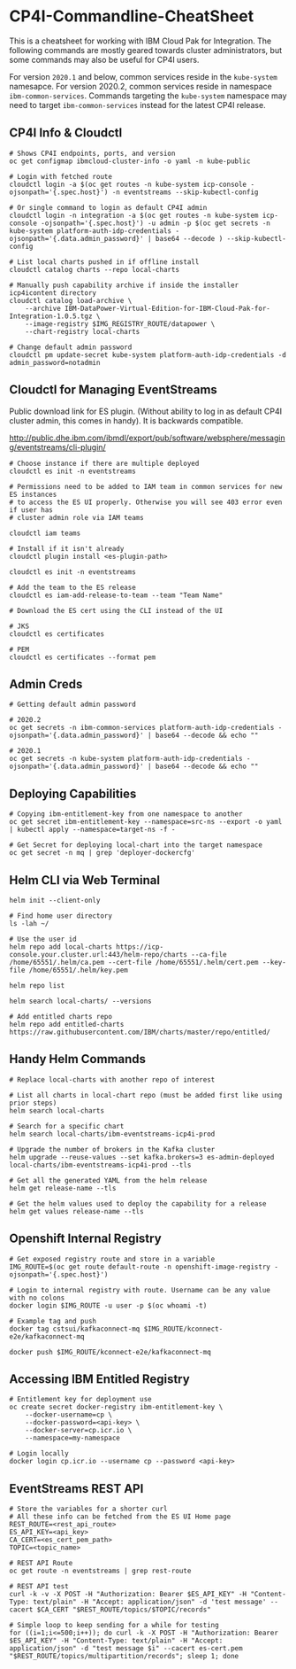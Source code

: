 # CP4I-Commandline-CheatSheet

This is a cheatsheet for working with IBM Cloud Pak for Integration. The following commands are mostly geared towards cluster administrators, but some commands may also be useful for CP4I users.

For version `2020.1` and below, common services reside in the `kube-system` namesapce. For version 2020.2, common services reside in namespace `ibm-common-services`. Commands targeting the `kube-system` namespace may need to target `ibm-common-services` instead for the latest CP4I release.

## CP4I Info & Cloudctl

```
# Shows CP4I endpoints, ports, and version
oc get configmap ibmcloud-cluster-info -o yaml -n kube-public

# Login with fetched route
cloudctl login -a $(oc get routes -n kube-system icp-console -ojsonpath='{.spec.host}') -n eventstreams --skip-kubectl-config

# Or single command to login as default CP4I admin 
cloudctl login -n integration -a $(oc get routes -n kube-system icp-console -ojsonpath='{.spec.host}') -u admin -p $(oc get secrets -n kube-system platform-auth-idp-credentials -ojsonpath='{.data.admin_password}' | base64 --decode ) --skip-kubectl-config

# List local charts pushed in if offline install
cloudctl catalog charts --repo local-charts

# Manually push capability archive if inside the installer icp4icontent directory
cloudctl catalog load-archive \
    --archive IBM-DataPower-Virtual-Edition-for-IBM-Cloud-Pak-for-Integration-1.0.5.tgz \
    --image-registry $IMG_REGISTRY_ROUTE/datapower \
    --chart-registry local-charts
    
# Change default admin password
cloudctl pm update-secret kube-system platform-auth-idp-credentials -d admin_password=notadmin
```

## Cloudctl for Managing EventStreams

Public download link for ES plugin. (Without ability to log in as default CP4I cluster admin, this comes in handy). It is backwards compatible.

http://public.dhe.ibm.com/ibmdl/export/pub/software/websphere/messaging/eventstreams/cli-plugin/

```
# Choose instance if there are multiple deployed
cloudctl es init -n eventstreams

# Permissions need to be added to IAM team in common services for new ES instances
# to access the ES UI properly. Otherwise you will see 403 error even if user has
# cluster admin role via IAM teams

cloudctl iam teams

# Install if it isn't already 
cloudctl plugin install <es-plugin-path>

cloudctl es init -n eventstreams

# Add the team to the ES release
cloudctl es iam-add-release-to-team --team "Team Name"

# Download the ES cert using the CLI instead of the UI

# JKS
cloudctl es certificates

# PEM
cloudctl es certificates --format pem
```


## Admin Creds
```
# Getting default admin password

# 2020.2
oc get secrets -n ibm-common-services platform-auth-idp-credentials -ojsonpath='{.data.admin_password}' | base64 --decode && echo "" 

# 2020.1
oc get secrets -n kube-system platform-auth-idp-credentials -ojsonpath='{.data.admin_password}' | base64 --decode && echo "" 
```


## Deploying Capabilities
```
# Copying ibm-entitlement-key from one namespace to another
oc get secret ibm-entitlement-key --namespace=src-ns --export -o yaml | kubectl apply --namespace=target-ns -f -

# Get Secret for deploying local-chart into the target namespace
oc get secret -n mq | grep 'deployer-dockercfg'
```


## Helm CLI via Web Terminal

```
helm init --client-only

# Find home user directory
ls -lah ~/

# Use the user id
helm repo add local-charts https://icp-console.your.cluster.url:443/helm-repo/charts --ca-file /home/65551/.helm/ca.pem --cert-file /home/65551/.helm/cert.pem --key-file /home/65551/.helm/key.pem

helm repo list

helm search local-charts/ --versions

# Add entitled charts repo
helm repo add entitled-charts https://raw.githubusercontent.com/IBM/charts/master/repo/entitled/
```


## Handy Helm Commands
```
# Replace local-charts with another repo of interest

# List all charts in local-chart repo (must be added first like using prior steps)
helm search local-charts

# Search for a specific chart
helm search local-charts/ibm-eventstreams-icp4i-prod

# Upgrade the number of brokers in the Kafka cluster
helm upgrade --reuse-values --set kafka.brokers=3 es-admin-deployed local-charts/ibm-eventstreams-icp4i-prod --tls

# Get all the generated YAML from the helm release
helm get release-name --tls

# Get the helm values used to deploy the capability for a release
helm get values release-name --tls
```



## Openshift Internal Registry
```
# Get exposed registry route and store in a variable
IMG_ROUTE=$(oc get route default-route -n openshift-image-registry -ojsonpath='{.spec.host}')

# Login to internal registry with route. Username can be any value with no colons
docker login $IMG_ROUTE -u user -p $(oc whoami -t) 

# Example tag and push
docker tag cstsui/kafkaconnect-mq $IMG_ROUTE/kconnect-e2e/kafkaconnect-mq

docker push $IMG_ROUTE/kconnect-e2e/kafkaconnect-mq
```

## Accessing IBM Entitled Registry
```
# Entitlement key for deployment use
oc create secret docker-registry ibm-entitlement-key \
    --docker-username=cp \
    --docker-password=<api-key> \
    --docker-server=cp.icr.io \
    --namespace=my-namespace

# Login locally
docker login cp.icr.io --username cp --password <api-key>
```



## EventStreams REST API
```
# Store the variables for a shorter curl
# All these info can be fetched from the ES UI Home page
REST_ROUTE=<rest_api_route>
ES_API_KEY=<api_key>
CA_CERT=<es_cert_pem_path>
TOPIC=<topic_name>

# REST API Route
oc get route -n eventstreams | grep rest-route

# REST API test
curl -k -v -X POST -H "Authorization: Bearer $ES_API_KEY" -H "Content-Type: text/plain" -H "Accept: application/json" -d 'test message' --cacert $CA_CERT "$REST_ROUTE/topics/$TOPIC/records"

# Simple loop to keep sending for a while for testing
for ((i=1;i<=500;i++)); do curl -k -X POST -H "Authorization: Bearer $ES_API_KEY" -H "Content-Type: text/plain" -H "Accept: application/json" -d "test message $i" --cacert es-cert.pem "$REST_ROUTE/topics/multipartition/records"; sleep 1; done
```
